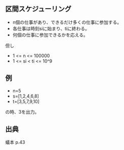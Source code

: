 区間スケジューリング
----

* n個の仕事があり、できるだけ多くの仕事に参加する。
* 各仕事は時刻siに始まり、tiに終わる。
* 何個の仕事に参加できるかを応える。

但し

* 1 <= n <= 100000
* 1 <= si < ti <= 10^9

## 例

* n=5
* s=[1,2,4,6,8]
* t=[3,5,7,9,10]

の時、3を出力。

## 出典

蟻本 p.43

